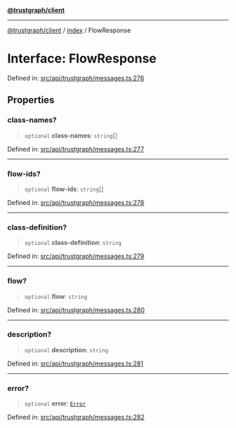 [**@trustgraph/client**](../../README.md)

***

[@trustgraph/client](../../README.md) / [index](../README.md) / FlowResponse

# Interface: FlowResponse

Defined in: [src/api/trustgraph/messages.ts:276](https://github.com/trustgraph-ai/trustgraph-ts-client/blob/24d0d0886a310c1fecf9e6fc95cd3a24cf32c92e/src/api/trustgraph/messages.ts#L276)

## Properties

### class-names?

> `optional` **class-names**: `string`[]

Defined in: [src/api/trustgraph/messages.ts:277](https://github.com/trustgraph-ai/trustgraph-ts-client/blob/24d0d0886a310c1fecf9e6fc95cd3a24cf32c92e/src/api/trustgraph/messages.ts#L277)

***

### flow-ids?

> `optional` **flow-ids**: `string`[]

Defined in: [src/api/trustgraph/messages.ts:278](https://github.com/trustgraph-ai/trustgraph-ts-client/blob/24d0d0886a310c1fecf9e6fc95cd3a24cf32c92e/src/api/trustgraph/messages.ts#L278)

***

### class-definition?

> `optional` **class-definition**: `string`

Defined in: [src/api/trustgraph/messages.ts:279](https://github.com/trustgraph-ai/trustgraph-ts-client/blob/24d0d0886a310c1fecf9e6fc95cd3a24cf32c92e/src/api/trustgraph/messages.ts#L279)

***

### flow?

> `optional` **flow**: `string`

Defined in: [src/api/trustgraph/messages.ts:280](https://github.com/trustgraph-ai/trustgraph-ts-client/blob/24d0d0886a310c1fecf9e6fc95cd3a24cf32c92e/src/api/trustgraph/messages.ts#L280)

***

### description?

> `optional` **description**: `string`

Defined in: [src/api/trustgraph/messages.ts:281](https://github.com/trustgraph-ai/trustgraph-ts-client/blob/24d0d0886a310c1fecf9e6fc95cd3a24cf32c92e/src/api/trustgraph/messages.ts#L281)

***

### error?

> `optional` **error**: [`Error`](../type-aliases/Error.md)

Defined in: [src/api/trustgraph/messages.ts:282](https://github.com/trustgraph-ai/trustgraph-ts-client/blob/24d0d0886a310c1fecf9e6fc95cd3a24cf32c92e/src/api/trustgraph/messages.ts#L282)
